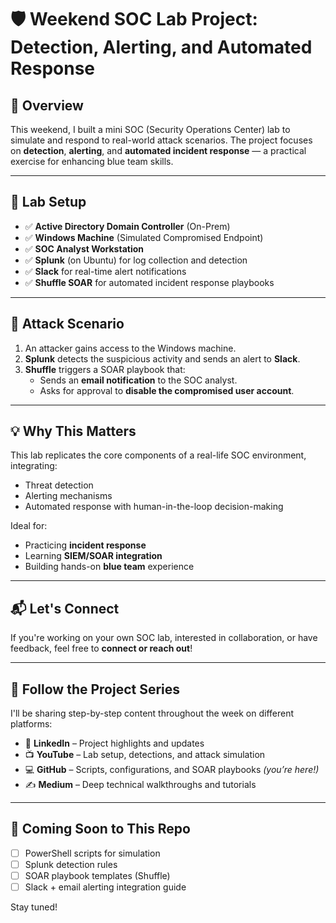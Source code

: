 # 🛡️ Weekend SOC Lab Project: Detection, Alerting, and Automated Response

## 🚨 Overview

This weekend, I built a mini SOC (Security Operations Center) lab to simulate and respond to real-world attack scenarios. The project focuses on **detection**, **alerting**, and **automated incident response** — a practical exercise for enhancing blue team skills.

---

## 🔧 Lab Setup

- ✅ **Active Directory Domain Controller** (On-Prem)
- ✅ **Windows Machine** (Simulated Compromised Endpoint)
- ✅ **SOC Analyst Workstation**
- ✅ **Splunk** (on Ubuntu) for log collection and detection
- ✅ **Slack** for real-time alert notifications
- ✅ **Shuffle SOAR** for automated incident response playbooks

---

## 🎯 Attack Scenario

1. An attacker gains access to the Windows machine.
2. **Splunk** detects the suspicious activity and sends an alert to **Slack**.
3. **Shuffle** triggers a SOAR playbook that:
   - Sends an **email notification** to the SOC analyst.
   - Asks for approval to **disable the compromised user account**.

---

## 💡 Why This Matters

This lab replicates the core components of a real-life SOC environment, integrating:
- Threat detection
- Alerting mechanisms
- Automated response with human-in-the-loop decision-making

Ideal for:
- Practicing **incident response**
- Learning **SIEM/SOAR integration**
- Building hands-on **blue team** experience

---

## 📬 Let's Connect

If you're working on your own SOC lab, interested in collaboration, or have feedback, feel free to **connect or reach out**!

---

## 📢 Follow the Project Series

I'll be sharing step-by-step content throughout the week on different platforms:

- 🔗 **LinkedIn** – Project highlights and updates  
- 📺 **YouTube** – Lab setup, detections, and attack simulation  
- 💻 **GitHub** – Scripts, configurations, and SOAR playbooks *(you’re here!)*  
- ✍️ **Medium** – Deep technical walkthroughs and tutorials

---

## 📂 Coming Soon to This Repo

- [ ] PowerShell scripts for simulation
- [ ] Splunk detection rules
- [ ] SOAR playbook templates (Shuffle)
- [ ] Slack + email alerting integration guide

Stay tuned!
